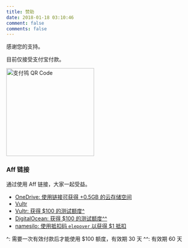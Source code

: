 ```yaml
---
title: 赞助
date: 2018-01-18 03:10:46
comment: false
comments: false
---
```


感谢您的支持。

目前仅接受支付宝付款。

<img src="https://static.elepover.com/blog/qrcode_pay.png" alt="支付鸨 QR Code" width="233" height="233" />

### Aff 链接

通过使用 Aff 链接，大家一起受益。

- [OneDrive: 使用链接可获得 +0.5GB 的云存储空间][1]
- [Vultr][2]
- [Vultr: 获得 $100 的测试额度^][3]
- [DigitalOcean: 获得 $100 的测试额度^^][4]
- [namesilo: 使用抵扣码 `elepover` 以获得 $1 抵扣][5]

^: 需要一次有效付款后才能使用 $100 额度，有效期 30 天
^^: 有效期 60 天

  [1]: https://onedrive.live.com?invref=33cf21bbdc265b13&invscr=90
  [2]: https://www.vultr.com/?ref=7158359
  [3]: https://www.vultr.com/?ref=8502810-6G
  [4]: https://m.do.co/c/0955b586fd20
  [5]: https://www.namesilo.com/register.php?rid=06d9b97zy
